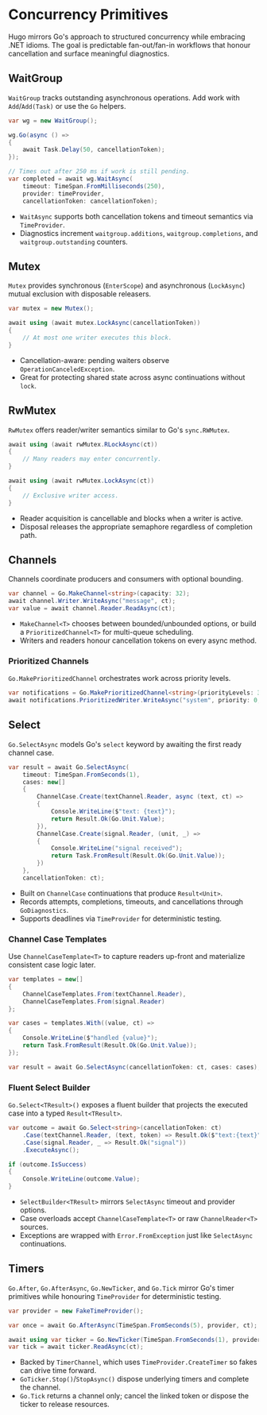 # Concurrency Primitives

Hugo mirrors Go's approach to structured concurrency while embracing .NET idioms. The goal is predictable fan-out/fan-in workflows that honour cancellation and surface meaningful diagnostics.

## WaitGroup

`WaitGroup` tracks outstanding asynchronous operations. Add work with `Add`/`Add(Task)` or use the `Go` helpers.

```csharp
var wg = new WaitGroup();

wg.Go(async () =>
{
    await Task.Delay(50, cancellationToken);
});

// Times out after 250 ms if work is still pending.
var completed = await wg.WaitAsync(
    timeout: TimeSpan.FromMilliseconds(250),
    provider: timeProvider,
    cancellationToken: cancellationToken);
```

- `WaitAsync` supports both cancellation tokens and timeout semantics via `TimeProvider`.
- Diagnostics increment `waitgroup.additions`, `waitgroup.completions`, and `waitgroup.outstanding` counters.

## Mutex

`Mutex` provides synchronous (`EnterScope`) and asynchronous (`LockAsync`) mutual exclusion with disposable releasers.

```csharp
var mutex = new Mutex();

await using (await mutex.LockAsync(cancellationToken))
{
    // At most one writer executes this block.
}
```

- Cancellation-aware: pending waiters observe `OperationCanceledException`.
- Great for protecting shared state across async continuations without `lock`.

## RwMutex

`RwMutex` offers reader/writer semantics similar to Go's `sync.RWMutex`.

```csharp
await using (await rwMutex.RLockAsync(ct))
{
    // Many readers may enter concurrently.
}

await using (await rwMutex.LockAsync(ct))
{
    // Exclusive writer access.
}
```

- Reader acquisition is cancellable and blocks when a writer is active.
- Disposal releases the appropriate semaphore regardless of completion path.

## Channels

Channels coordinate producers and consumers with optional bounding.

```csharp
var channel = Go.MakeChannel<string>(capacity: 32);
await channel.Writer.WriteAsync("message", ct);
var value = await channel.Reader.ReadAsync(ct);
```

- `MakeChannel<T>` chooses between bounded/unbounded options, or build a `PrioritizedChannel<T>` for multi-queue scheduling.
- Writers and readers honour cancellation tokens on every async method.

### Prioritized Channels

`Go.MakePrioritizedChannel` orchestrates work across priority levels.

```csharp
var notifications = Go.MakePrioritizedChannel<string>(priorityLevels: 3, defaultPriority: 1);
await notifications.PrioritizedWriter.WriteAsync("system", priority: 0, ct);
```

## Select

`Go.SelectAsync` models Go's `select` keyword by awaiting the first ready channel case.

```csharp
var result = await Go.SelectAsync(
    timeout: TimeSpan.FromSeconds(1),
    cases: new[]
    {
        ChannelCase.Create(textChannel.Reader, async (text, ct) =>
        {
            Console.WriteLine($"text: {text}");
            return Result.Ok(Go.Unit.Value);
        }),
        ChannelCase.Create(signal.Reader, (unit, _) =>
        {
            Console.WriteLine("signal received");
            return Task.FromResult(Result.Ok(Go.Unit.Value));
        })
    },
    cancellationToken: ct);
```

- Built on `ChannelCase` continuations that produce `Result<Unit>`.
- Records attempts, completions, timeouts, and cancellations through `GoDiagnostics`.
- Supports deadlines via `TimeProvider` for deterministic testing.

### Channel Case Templates

Use `ChannelCaseTemplate<T>` to capture readers up-front and materialize consistent case logic later.

```csharp
var templates = new[]
{
    ChannelCaseTemplates.From(textChannel.Reader),
    ChannelCaseTemplates.From(signal.Reader)
};

var cases = templates.With((value, ct) =>
{
    Console.WriteLine($"handled {value}");
    return Task.FromResult(Result.Ok(Go.Unit.Value));
});

var result = await Go.SelectAsync(cancellationToken: ct, cases: cases);
```

### Fluent Select Builder

`Go.Select<TResult>()` exposes a fluent builder that projects the executed case into a typed `Result<TResult>`.

```csharp
var outcome = await Go.Select<string>(cancellationToken: ct)
    .Case(textChannel.Reader, (text, token) => Result.Ok($"text:{text}"))
    .Case(signal.Reader, _ => Result.Ok("signal"))
    .ExecuteAsync();

if (outcome.IsSuccess)
{
    Console.WriteLine(outcome.Value);
}
```

- `SelectBuilder<TResult>` mirrors `SelectAsync` timeout and provider options.
- Case overloads accept `ChannelCaseTemplate<T>` or raw `ChannelReader<T>` sources.
- Exceptions are wrapped with `Error.FromException` just like `SelectAsync` continuations.

## Timers

`Go.After`, `Go.AfterAsync`, `Go.NewTicker`, and `Go.Tick` mirror Go's timer primitives while honouring `TimeProvider` for deterministic testing.

```csharp
var provider = new FakeTimeProvider();

var once = await Go.AfterAsync(TimeSpan.FromSeconds(5), provider, ct);

await using var ticker = Go.NewTicker(TimeSpan.FromSeconds(1), provider, ct);
var tick = await ticker.ReadAsync(ct);
```

- Backed by `TimerChannel`, which uses `TimeProvider.CreateTimer` so fakes can drive time forward.
- `GoTicker.Stop()`/`StopAsync()` dispose underlying timers and complete the channel.
- `Go.Tick` returns a channel only; cancel the linked token or dispose the ticker to release resources.
